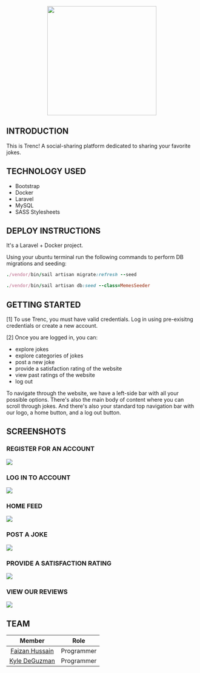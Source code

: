 <p align="center">
  <img src="https://github.com/faizan12123/Movie-Blog/blob/dev/public/logo.png?raw=true"/ style="width:30vw">
</p>  

## INTRODUCTION  
This is Trenc! A social-sharing platform dedicated to sharing your favorite jokes.

## TECHNOLOGY USED
- Bootstrap  
- Docker   
- Laravel   
- MySQL   
- SASS Stylesheets    

## DEPLOY INSTRUCTIONS  
It's a Laravel + Docker project.  

Using your ubuntu terminal run the following commands to perform DB migrations and seeding:

```rb
./vendor/bin/sail artisan migrate:refresh --seed
```

```rb
./vendor/bin/sail artisan db:seed --class=MemesSeeder
```

## GETTING STARTED
[1] To use Trenc, you must have valid credentials. Log in using pre-exisitng credentials or create a new account.   

[2] Once you are logged in, you can:   
- explore jokes
- explore categories of jokes  
- post a new joke   
- provide a satisfaction rating of the website
- view past ratings of the website
- log out

To navigate through the website, we have a left-side bar with all your possible options. There's also the main body of content where you can scroll through jokes. And there's also your standard top navigation bar with our logo, a home button, and a log out button. 

## SCREENSHOTS
### REGISTER FOR AN ACCOUNT
![](https://github.com/faizan12123/Movie-Blog/blob/main/public/imgs/register.jpg)
### LOG IN TO ACCOUNT
![](https://github.com/faizan12123/Movie-Blog/blob/main/public/imgs/login.jpg)
### HOME FEED
![](https://github.com/faizan12123/Movie-Blog/blob/main/public/imgs/home.jpg)
### POST A JOKE
![](https://github.com/faizan12123/Movie-Blog/blob/main/public/imgs/post.jpg)
### PROVIDE A SATISFACTION RATING
![](https://github.com/faizan12123/Movie-Blog/blob/main/public/imgs/rate.jpg)
### VIEW OUR REVIEWS
![](https://github.com/faizan12123/Movie-Blog/blob/main/public/imgs/review.jpg)


## TEAM
| Member | Role |
| :---: | :------: |
|[Faizan Hussain](https://github.com/faizan12123)| Programmer  
|[Kyle DeGuzman](https://github.com/kyledeguzmanx)| Programmer  
